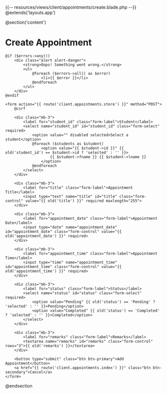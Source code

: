 {{-- resources/views/client/appointments/create.blade.php --}}
@extends('layouts.app')

@section('content')
<div class="container">
    <h1>Create Appointment</h1>

    @if ($errors->any())
        <div class="alert alert-danger">
            <strong>Oops! Something went wrong.</strong>
            <ul>
                @foreach ($errors->all() as $error)
                    <li>{{ $error }}</li>
                @endforeach
            </ul>
        </div>
    @endif

    <form action="{{ route('client.appointments.store') }}" method="POST">
        @csrf

        <div class="mb-3">
            <label for="student_id" class="form-label">Student</label>
            <select name="student_id" id="student_id" class="form-select" required>
                <option value="" disabled selected>Select a student</option>
                @foreach ($students as $student)
                    <option value="{{ $student->id }}" {{ old('student_id') == $student->id ? 'selected' : '' }}>
                        {{ $student->fname }} {{ $student->lname }}
                    </option>
                @endforeach
            </select>
        </div>

        <div class="mb-3">
            <label for="title" class="form-label">Appointment Title</label>
            <input type="text" name="title" id="title" class="form-control" value="{{ old('title') }}" required maxlength="255">
        </div>

        <div class="mb-3">
            <label for="appointment_date" class="form-label">Appointment Date</label>
            <input type="date" name="appointment_date" id="appointment_date" class="form-control" value="{{ old('appointment_date') }}" required>
        </div>

        <div class="mb-3">
            <label for="appointment_time" class="form-label">Appointment Time</label>
            <input type="time" name="appointment_time" id="appointment_time" class="form-control" value="{{ old('appointment_time') }}" required>
        </div>

        <div class="mb-3">
            <label for="status" class="form-label">Status</label>
            <select name="status" id="status" class="form-select" required>
                <option value="Pending" {{ old('status') == 'Pending' ? 'selected' : '' }}>Pending</option>
                <option value="Completed" {{ old('status') == 'Completed' ? 'selected' : '' }}>Completed</option>
            </select>
        </div>

        <div class="mb-3">
            <label for="remarks" class="form-label">Remarks</label>
            <textarea name="remarks" id="remarks" class="form-control" rows="3">{{ old('remarks') }}</textarea>
        </div>

        <button type="submit" class="btn btn-primary">Add Appointment</button>
        <a href="{{ route('client.appointments.index') }}" class="btn btn-secondary">Cancel</a>
    </form>
</div>
@endsection
